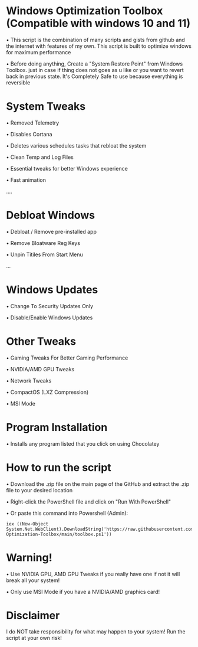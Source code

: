 # Windows Optimization Toolbox (Compatible with windows 10 and 11)
• This script is the combination of many scripts and gists from github and the internet with features of my own. This script is built to optimize windows for maximum performance

• Before doing anything, Create a "System Restore Point" from Windows Toolbox. just in case if thing does not goes as u like or you want to revert back in previous state. It's Completely Safe to use because everything is reversible
# System Tweaks

• Removed Telemetry

• Disables Cortana

• Deletes various schedules tasks that rebloat the system

• Clean Temp and Log Files

• Essential tweaks for better Windows experience

• Fast animation

....

# Debloat Windows

• Debloat / Remove pre-installed app

• Remove Bloatware Reg Keys

• Unpin Titiles From Start Menu

...

# Windows Updates
 
• Change To Security Updates Only

• Disable/Enable Windows Updates

# Other Tweaks

• Gaming Tweaks For Better Gaming Performance

• NVIDIA/AMD GPU Tweaks

• Network Tweaks

• CompactOS (LXZ Compression)

• MSI Mode

# Program Installation

• Installs any program listed that you click on using Chocolatey

# How to run the script
• Download the .zip file on the main page of the GitHub and extract the .zip file to your desired location

• Right-click the PowerShell file and click on "Run With PowerShell"

• Or paste this command into Powershell (Admin): 
```
iex ((New-Object System.Net.WebClient).DownloadString('https://raw.githubusercontent.com/paint29/Windows-Optimization-Toolbox/main/toolbox.ps1'))
```
# Warning!
• Use NVIDIA GPU, AMD GPU Tweaks if you really have one if not it will break all your system!

• Only use MSI Mode if you have a NVIDIA/AMD graphics card!

# Disclaimer
I do NOT take responsibility for what may happen to your system! Run the script at your own risk!



